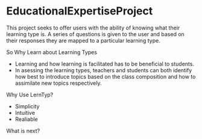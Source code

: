 # EducationalExpertiseProject

This project seeks to offer users with the ability of knowing what their learning type is. 
A series of questions is given to the user and based on their responses they are mapped to a particular learning type.

So Why Learn about Learning Types
+ Learning and how learning is facilitated has to be beneficial to students.
+ In asessing the learning types, teachers and students can both identify how best to introduce topics based on the class composition and how to assimilate new topics respectively.

Why Use LernTyp?
+ Simplicity
+ Intuitive
+ Realiable

What is next?

